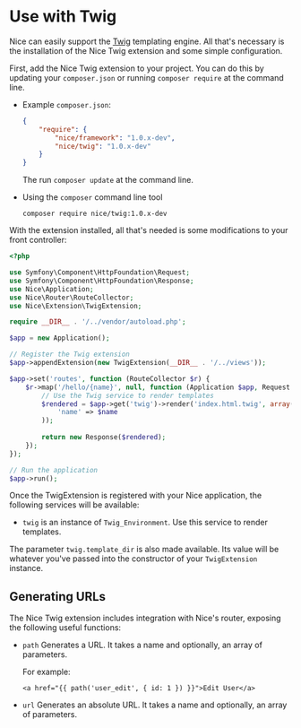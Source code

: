 Use with Twig
=============

Nice can easily support the [Twig](http://twig.sensiolabs.org) templating engine. All that's necessary is 
the installation of the Nice Twig extension and some simple configuration.

First, add the Nice Twig extension to your project. You can do this by updating your `composer.json` or
running `composer require` at the command line.

*   Example `composer.json`:

    ```json
    {
        "require": {
            "nice/framework": "1.0.x-dev",
            "nice/twig": "1.0.x-dev"
        }
    }
    ```
    
    The run `composer update` at the command line.
    

*   Using the `composer` command line tool

    ```
    composer require nice/twig:1.0.x-dev
    ```


With the extension installed, all that's needed is some modifications to your front controller:

```php
<?php

use Symfony\Component\HttpFoundation\Request;
use Symfony\Component\HttpFoundation\Response;
use Nice\Application;
use Nice\Router\RouteCollector;
use Nice\Extension\TwigExtension;

require __DIR__ . '/../vendor/autoload.php';

$app = new Application();

// Register the Twig extension
$app->appendExtension(new TwigExtension(__DIR__ . '/../views'));

$app->set('routes', function (RouteCollector $r) {
    $r->map('/hello/{name}', null, function (Application $app, Request $request, $name) {
        // Use the Twig service to render templates
        $rendered = $app->get('twig')->render('index.html.twig', array(
            'name' => $name
        ));
        
        return new Response($rendered);
    });
});

// Run the application
$app->run();
```

Once the TwigExtension is registered with your Nice application, the following services will be available:

* `twig` is an instance of `Twig_Environment`. Use this service to render templates.

The parameter `twig.template_dir` is also made available. Its value will be whatever you've passed into the 
constructor of your `TwigExtension` instance.


Generating URLs
---------------

The Nice Twig extension includes integration with Nice's router, exposing the following useful functions:

*   `path` Generates a URL. It takes a name and optionally, an array of parameters.

    For example:
    ```twig
    <a href="{{ path('user_edit', { id: 1 }) }}">Edit User</a>
    ```
    
*   `url` Generates an absolute URL. It takes a name and optionally, an array of parameters.
